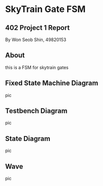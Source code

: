 SkyTrain Gate FSM
====================
402 Project 1 Report
--------------------

By Won Seob Shin, 49820153

About
-----
this is a FSM for skytrain gates


Fixed State Machine Diagram
---------------------------
pic

Testbench Diagram
-----------------
pic

State Diagram
-------------
pic

Wave
----
pic
